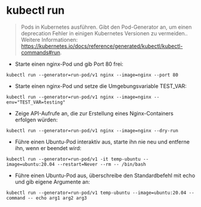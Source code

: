 # kubectl run

> Pods in Kubernetes ausführen. Gibt den Pod-Generator an, um einen deprecation Fehler in einigen Kubernetes Versionen zu vermeiden..
> Weitere Informationen: <https://kubernetes.io/docs/reference/generated/kubectl/kubectl-commands#run>.

- Starte einen nginx-Pod und gib Port 80 frei:

`kubectl run --generator=run-pod/v1 nginx --image=nginx --port 80`

- Starte einen nginx-Pod und setze die Umgebungsvariable TEST_VAR:

`kubectl run --generator=run-pod/v1 nginx --image=nginx --env="TEST_VAR=testing"`

- Zeige API-Aufrufe an, die zur Erstellung eines Nginx-Containers erfolgen würden:

`kubectl run --generator=run-pod/v1 nginx --image=nginx --dry-run`

- Führe einen Ubuntu-Pod interaktiv aus, starte ihn nie neu und entferne ihn, wenn er beendet wird:

`kubectl run --generator=run-pod/v1 -it temp-ubuntu --image=ubuntu:20.04 --restart=Never --rm -- /bin/bash`

- Führe einen Ubuntu-Pod aus, überschreibe den Standardbefehl mit echo und gib eigene Argumente an:

`kubectl run --generator=run-pod/v1 temp-ubuntu --image=ubuntu:20.04 --command -- echo arg1 arg2 arg3`
